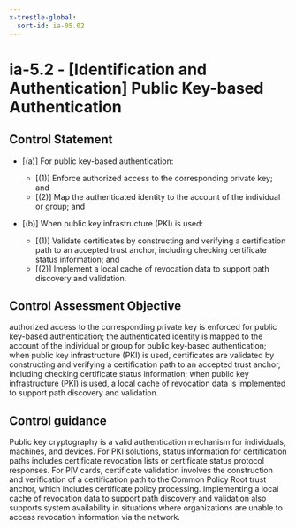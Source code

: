 ```yaml
---
x-trestle-global:
  sort-id: ia-05.02
---
```


# ia-5.2 - \[Identification and Authentication\] Public Key-based Authentication

## Control Statement

- \[(a)\] For public key-based authentication:

  - \[(1)\] Enforce authorized access to the corresponding private key; and
  - \[(2)\] Map the authenticated identity to the account of the individual or group; and

- \[(b)\] When public key infrastructure (PKI) is used:

  - \[(1)\] Validate certificates by constructing and verifying a certification path to an accepted trust anchor, including checking certificate status information; and
  - \[(2)\] Implement a local cache of revocation data to support path discovery and validation.

## Control Assessment Objective

authorized access to the corresponding private key is enforced for public key-based authentication;
the authenticated identity is mapped to the account of the individual or group for public key-based authentication;
when public key infrastructure (PKI) is used, certificates are validated by constructing and verifying a certification path to an accepted trust anchor, including checking certificate status information;
when public key infrastructure (PKI) is used, a local cache of revocation data is implemented to support path discovery and validation.

## Control guidance

Public key cryptography is a valid authentication mechanism for individuals, machines, and devices. For PKI solutions, status information for certification paths includes certificate revocation lists or certificate status protocol responses. For PIV cards, certificate validation involves the construction and verification of a certification path to the Common Policy Root trust anchor, which includes certificate policy processing. Implementing a local cache of revocation data to support path discovery and validation also supports system availability in situations where organizations are unable to access revocation information via the network.
